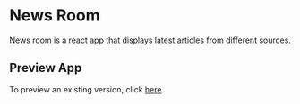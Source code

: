# News Room
News room is a react app that displays latest articles from different sources.

## Preview App
To preview an existing version, click [here](https://news-room-app.herokuapp.com/).

